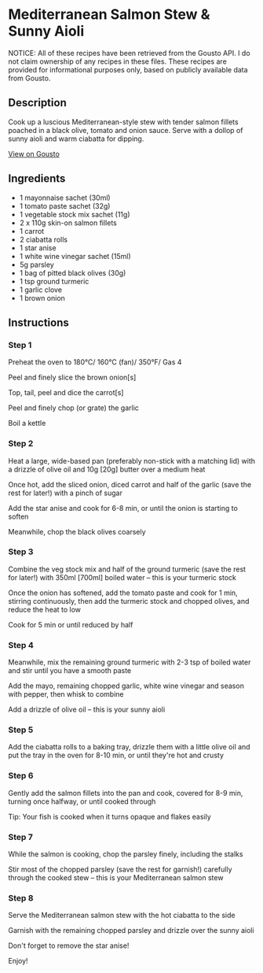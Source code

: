 # Mediterranean Salmon Stew & Sunny Aioli

NOTICE: All of these recipes have been retrieved from the Gousto API. I do not claim ownership of any recipes in these files. These recipes are provided for informational purposes only, based on publicly available data from Gousto.

## Description

Cook up a luscious Mediterranean-style stew with tender salmon fillets poached in a black olive, tomato and onion sauce. Serve with a dollop of sunny aioli and warm ciabatta for dipping. 

[View on Gousto](https://www.gousto.co.uk/recipes/cookbook/mediterranean-salmon-stew-sunny-aioli)

## Ingredients

- 1 mayonnaise sachet (30ml)
- 1 tomato paste sachet (32g)
- 1 vegetable stock mix sachet (11g)
- 2 x 110g skin-on salmon fillets
- 1 carrot
- 2 ciabatta rolls
- 1 star anise
- 1 white wine vinegar sachet (15ml)
- 5g parsley
- 1 bag of pitted black olives (30g)
- 1 tsp ground turmeric
- 1 garlic clove
- 1 brown onion

## Instructions


### Step 1

Preheat the oven to 180°C/ 160°C (fan)/ 350°F/ Gas 4

Peel and finely slice the brown onion<span class="text-danger">[s]</span>

Top, tail, peel and dice the carrot<span class="text-danger">[s]</span>

Peel and finely chop (or grate) the garlic

Boil a kettle


### Step 2

Heat a large, wide-based pan (preferably non-stick with a matching lid) with a drizzle of olive oil and 10g<span class="text-danger"> [20g]</span> butter over a medium heat

Once hot, add the sliced onion, diced carrot and half of the garlic (save the rest for later!) with a pinch of sugar

Add the star anise and cook for 6-8 min, or until the onion is starting to soften

Meanwhile, chop the black olives coarsely


### Step 3

Combine the veg stock mix and half of the ground turmeric (save the rest for later!) with 350ml<span class="text-danger"> [700ml]</span> boiled water – this is your turmeric stock

Once the onion has softened, add the tomato paste and cook for 1 min, stirring continuously, then add the turmeric stock and chopped olives, and reduce the heat to low

Cook for 5 min or until reduced by half


### Step 4

Meanwhile, mix the remaining ground turmeric with 2-3 tsp of boiled water and stir until you have a smooth paste

Add the mayo, remaining chopped garlic, white wine vinegar and season with pepper, then whisk to combine

Add a drizzle of olive oil – this is your sunny aioli


### Step 5

Add the ciabatta rolls to a baking tray, drizzle them with a little olive oil and put the tray in the oven for 8-10 min, or until they're hot and crusty


### Step 6

Gently add the salmon fillets into the pan and cook, covered for 8-9 min, turning once halfway, or until cooked through

Tip: Your fish is cooked when it turns opaque and flakes easily


### Step 7

While the salmon is cooking, chop the parsley finely, including the stalks

Stir most of the chopped parsley (save the rest for garnish!) carefully through the cooked stew – this is your Mediterranean salmon stew

### Step 8

Serve the Mediterranean salmon stew with the hot ciabatta to the side

Garnish with the remaining chopped parsley and drizzle over the sunny aioli

Don't forget to remove the star anise!

Enjoy!

